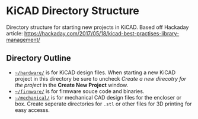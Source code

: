 # KiCAD Directory Structure

Directory structure for starting new projects in KiCAD. Based off Hackaday article: https://hackaday.com/2017/05/18/kicad-best-practises-library-management/

## Directory Outline

- [`~/hardware/`](hardware) is for KiCAD design files. When starting a new KiCAD project in this directory be sure to uncheck *Create a new direcotry for the project* in the **Create New Project** window.
- [`~/firmware/`](firmware) is for firmware souce code and binaries.
- [`~/mechanical/`](mechanical) is for mechanical CAD design files for the encloser or box. Create seperate directories for `.stl` or other files for 3D printing for easy accesss.
